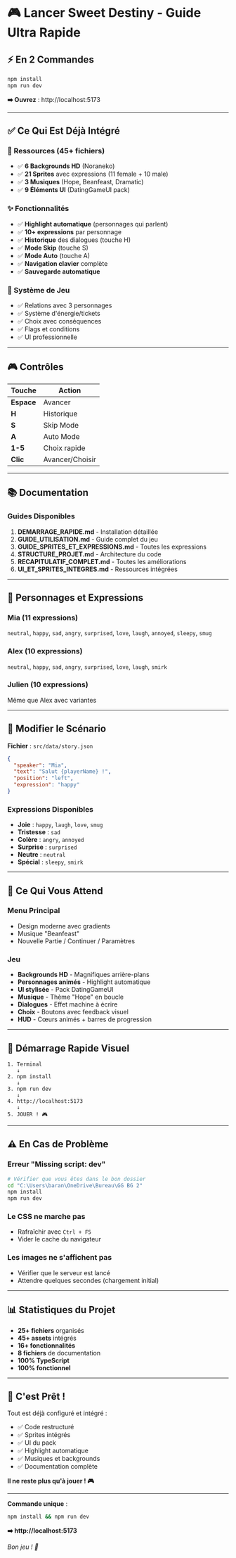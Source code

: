# 🎮 Lancer Sweet Destiny - Guide Ultra Rapide

## ⚡ En 2 Commandes

```bash
npm install
npm run dev
```

**➡️ Ouvrez** : http://localhost:5173

---

## ✅ Ce Qui Est Déjà Intégré

### 🎨 Ressources (45+ fichiers)
- ✅ **6 Backgrounds HD** (Noraneko)
- ✅ **21 Sprites** avec expressions (11 female + 10 male)
- ✅ **3 Musiques** (Hope, Beanfeast, Dramatic)
- ✅ **9 Éléments UI** (DatingGameUI pack)

### ✨ Fonctionnalités
- ✅ **Highlight automatique** (personnages qui parlent)
- ✅ **10+ expressions** par personnage
- ✅ **Historique** des dialogues (touche H)
- ✅ **Mode Skip** (touche S)
- ✅ **Mode Auto** (touche A)
- ✅ **Navigation clavier** complète
- ✅ **Sauvegarde automatique**

### 🎯 Système de Jeu
- ✅ Relations avec 3 personnages
- ✅ Système d'énergie/tickets
- ✅ Choix avec conséquences
- ✅ Flags et conditions
- ✅ UI professionnelle

---

## 🎮 Contrôles

| Touche | Action |
|--------|--------|
| **Espace** | Avancer |
| **H** | Historique |
| **S** | Skip Mode |
| **A** | Auto Mode |
| **1-5** | Choix rapide |
| **Clic** | Avancer/Choisir |

---

## 📚 Documentation

### Guides Disponibles
1. **DEMARRAGE_RAPIDE.md** - Installation détaillée
2. **GUIDE_UTILISATION.md** - Guide complet du jeu
3. **GUIDE_SPRITES_ET_EXPRESSIONS.md** - Toutes les expressions
4. **STRUCTURE_PROJET.md** - Architecture du code
5. **RECAPITULATIF_COMPLET.md** - Toutes les améliorations
6. **UI_ET_SPRITES_INTEGRES.md** - Ressources intégrées

---

## 🎨 Personnages et Expressions

### Mia (11 expressions)
`neutral`, `happy`, `sad`, `angry`, `surprised`, `love`, `laugh`, `annoyed`, `sleepy`, `smug`

### Alex (10 expressions)
`neutral`, `happy`, `sad`, `angry`, `surprised`, `love`, `laugh`, `smirk`

### Julien (10 expressions)
Même que Alex avec variantes

---

## 🔧 Modifier le Scénario

**Fichier** : `src/data/story.json`

```json
{
  "speaker": "Mia",
  "text": "Salut {playerName} !",
  "position": "left",
  "expression": "happy"
}
```

### Expressions Disponibles
- **Joie** : `happy`, `laugh`, `love`, `smug`
- **Tristesse** : `sad`
- **Colère** : `angry`, `annoyed`
- **Surprise** : `surprised`
- **Neutre** : `neutral`
- **Spécial** : `sleepy`, `smirk`

---

## 🎯 Ce Qui Vous Attend

### Menu Principal
- Design moderne avec gradients
- Musique "Beanfeast"
- Nouvelle Partie / Continuer / Paramètres

### Jeu
- **Backgrounds HD** - Magnifiques arrière-plans
- **Personnages animés** - Highlight automatique
- **UI stylisée** - Pack DatingGameUI
- **Musique** - Thème "Hope" en boucle
- **Dialogues** - Effet machine à écrire
- **Choix** - Boutons avec feedback visuel
- **HUD** - Cœurs animés + barres de progression

---

## 🚀 Démarrage Rapide Visuel

```
1. Terminal
   ↓
2. npm install
   ↓
3. npm run dev
   ↓
4. http://localhost:5173
   ↓
5. JOUER ! 🎮
```

---

## ⚠️ En Cas de Problème

### Erreur "Missing script: dev"
```bash
# Vérifier que vous êtes dans le bon dossier
cd "C:\Users\baran\OneDrive\Bureau\GG BG 2"
npm install
npm run dev
```

### Le CSS ne marche pas
- Rafraîchir avec `Ctrl + F5`
- Vider le cache du navigateur

### Les images ne s'affichent pas
- Vérifier que le serveur est lancé
- Attendre quelques secondes (chargement initial)

---

## 📊 Statistiques du Projet

- **25+ fichiers** organisés
- **45+ assets** intégrés
- **16+ fonctionnalités**
- **8 fichiers** de documentation
- **100% TypeScript**
- **100% fonctionnel**

---

## 🎉 C'est Prêt !

Tout est déjà configuré et intégré :
- ✅ Code restructuré
- ✅ Sprites intégrés
- ✅ UI du pack
- ✅ Highlight automatique
- ✅ Musiques et backgrounds
- ✅ Documentation complète

**Il ne reste plus qu'à jouer ! 🎮**

---

**Commande unique** :
```bash
npm install && npm run dev
```

**➡️ http://localhost:5173**

*Bon jeu ! 🌟*

